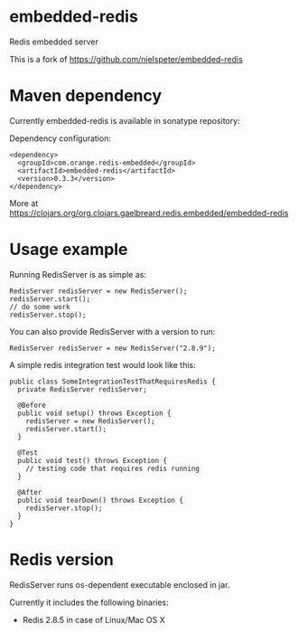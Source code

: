 embedded-redis
==============

Redis embedded server

This is a fork of https://github.com/nielspeter/embedded-redis


Maven dependency
==============

Currently embedded-redis is available in sonatype repository:

Dependency configuration:
```
<dependency>
  <groupId>com.orange.redis-embedded</groupId>
  <artifactId>embedded-redis</artifactId>
  <version>0.3.3</version>
</dependency>
```
More at https://clojars.org/org.clojars.gaelbreard.redis.embedded/embedded-redis

Usage example
==============

Running RedisServer is as simple as:
```
RedisServer redisServer = new RedisServer();
redisServer.start();
// do some work
redisServer.stop();
```
You can also provide RedisServer with a version to run:
```
RedisServer redisServer = new RedisServer("2.8.9");
```
A simple redis integration test would look like this:
```
public class SomeIntegrationTestThatRequiresRedis {
  private RedisServer redisServer;
  
  @Before
  public void setup() throws Exception {
    redisServer = new RedisServer();
    redisServer.start();
  }
  
  @Test
  public void test() throws Exception {
    // testing code that requires redis running
  }
  
  @After
  public void tearDown() throws Exception {
    redisServer.stop();
  }
}
```


Redis version
==============

RedisServer runs os-dependent executable enclosed in jar.

Currently it includes the following binaries:

- Redis 2.8.5 in case of Linux/Mac OS X

